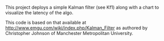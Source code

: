 ﻿This project deploys a simple Kalman filter (see Kf1) along with a chart to visualize the latency of the algo.

This code is based on that available at http://www.emgu.com/wiki/index.php/Kalman_Filter as authored by Christopher Johnson of Manchester Metropolitan University.